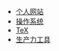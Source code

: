 * [个人网站](/个人网站/个人网站.md)
* [操作系统](/os/os.md)
* [TeX](/tex/tex.md)
* [生产力工具](/littleTools/littleTools.md)
